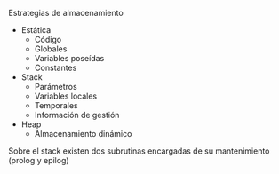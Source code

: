 Estrategias de almacenamiento
- Estática
	- Código
	- Globales
	- Variables poseídas
	- Constantes
- Stack
	- Parámetros
	- Variables locales
	- Temporales
	- Información de gestión
- Heap
	- Almacenamiento dinámico

Sobre el stack existen dos subrutinas encargadas de su mantenimiento (prolog y epilog)
